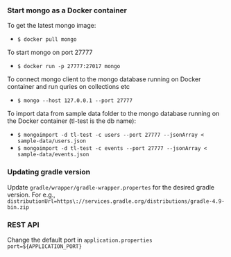 ### Start mongo as a Docker container

To get the latest mongo image:
 * `$ docker pull mongo`
 
To start mongo on port 27777 
* `$ docker run -p 27777:27017 mongo`

To connect mongo client to the mongo database running on Docker container and run quries on collections etc

* `$ mongo --host 127.0.0.1 --port 27777`

To import data from sample data folder to the mongo database running on the Docker container (tl-test is the db name):
* `$ mongoimport -d tl-test -c users --port 27777 --jsonArray < sample-data/users.json`
* `$ mongoimport -d tl-test -c events --port 27777 --jsonArray < sample-data/events.json`

### Updating gradle version

Update  `gradle/wrapper/gradle-wrapper.propertes` for the desired gradle version.
For e.g., `distributionUrl=https\://services.gradle.org/distributions/gradle-4.9-bin.zip`

### REST  API

Change the default port in `application.properties`
`port=${APPLICATION_PORT}`